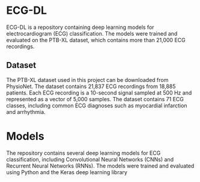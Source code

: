 # ECG-DL
ECG-DL is a repository containing deep learning models for electrocardiogram (ECG) classification. The models were trained and evaluated on the PTB-XL dataset, which contains more than 21,000 ECG recordings.

## Dataset
The PTB-XL dataset used in this project can be downloaded from PhysioNet. The dataset contains 21,837 ECG recordings from 18,885 patients. Each ECG recording is a 10-second signal sampled at 500 Hz and represented as a vector of 5,000 samples. The dataset contains 71 ECG classes, including common ECG diagnoses such as myocardial infarction and arrhythmia.

# Models
The repository contains several deep learning models for ECG classification, including Convolutional Neural Networks (CNNs) and Recurrent Neural Networks (RNNs). The models were trained and evaluated using Python and the Keras deep learning library
